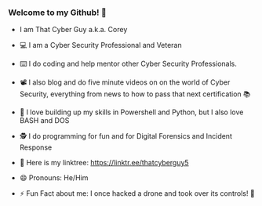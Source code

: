 ### Welcome to my Github! :wave:

- I am That Cyber Guy a.k.a. Corey 
- :computer: I am a Cyber Security Professional and Veteran 
- :keyboard: I do coding and help mentor other Cyber Security Professionals. 
- :film_projector: I also blog and do five minute videos on on the world of Cyber Security, everything from news to how to pass that next certification :books:

- :snake: I love building up my skills in Powershell and Python, but I also love BASH and DOS
- :detective: I do programming for fun and for Digital Forensics and Incident Response 

- 💬 Here is my linktree: https://linktr.ee/thatcyberguy5
- 😄 Pronouns: He/Him 
- ⚡ Fun Fact about me: I once hacked a drone and took over its controls! 	:metal:


